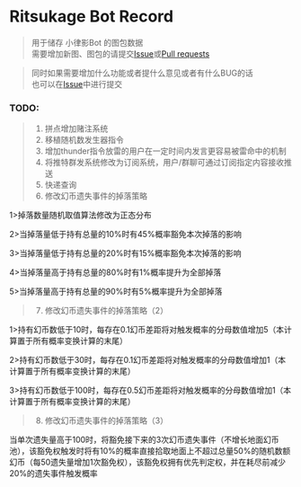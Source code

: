 # Ritsukage Bot Record  

> 用于储存 小律影Bot 的图包数据  
> 需要增加新图、图包的请提交[Issue](https://github.com/BAKAOLC/RitsukageBotRecord/issues)或[Pull requests](https://github.com/BAKAOLC/RitsukageBotRecord/pulls)  

> 同时如果需要增加什么功能或者提什么意见或者有什么BUG的话  
> 也可以在[Issue](https://github.com/BAKAOLC/RitsukageBotRecord/issues)中进行提交  

### TODO:  
> 1. 拼点增加赌注系统  
> 2. 移植随机数发生器指令  
> 3. 增加thunder指令放雷的用户在一定时间内发言更容易被雷命中的机制  
> 4. 将推特群发系统修改为订阅系统，用户/群聊可通过订阅指定内容接收推送  
> 5. 快递查询  
> 6. 修改幻币遗失事件的掉落策略
1>掉落数量随机取值算法修改为正态分布
2>当掉落量低于持有总量的10%时有45%概率豁免本次掉落的影响
3>当掉落量低于持有总量的20%时有15%概率豁免本次掉落的影响
4>当掉落量高于持有总量的80%时有1%概率提升为全部掉落
5>当掉落量高于持有总量的90%时有5%概率提升为全部掉落  
> 7. 修改幻币遗失事件的掉落策略（2）
1>持有幻币数低于10时，每存在0.1幻币差距将对触发概率的分母数值增加5（本计算置于所有概率变换计算的末尾）
2>持有幻币数低于30时，每存在0.1幻币差距将对触发概率的分母数值增加1（本计算置于所有概率变换计算的末尾）
3>持有幻币数低于100时，每存在0.5幻币差距将对触发概率的分母数值增加1（本计算置于所有概率变换计算的末尾）  
> 8. 修改幻币遗失事件的掉落策略（3）
当单次遗失量高于100时，将豁免接下来的3次幻币遗失事件（不增长地面幻币池），该豁免权触发时将有10%的概率直接拾取地面上不超过总量50%的随机数额幻币（每50遗失量增加1次豁免权），该豁免权拥有优先判定权，并在耗尽前减少20%的遗失事件触发概率  